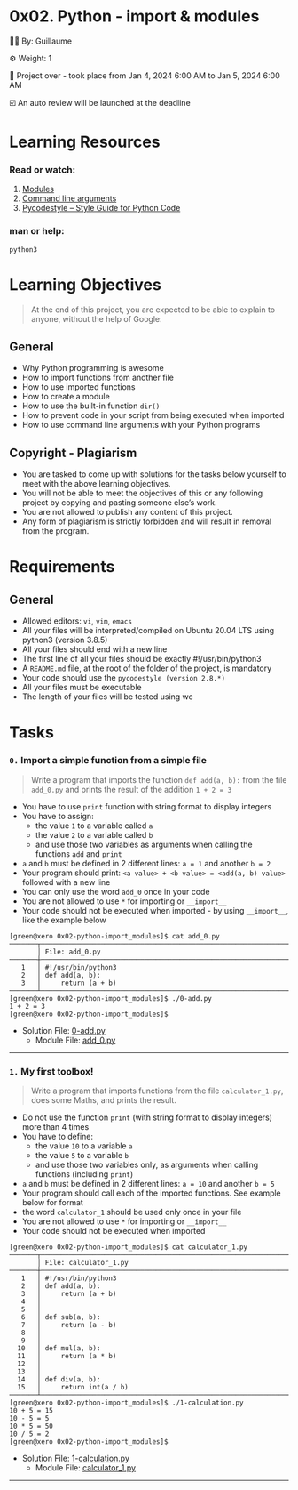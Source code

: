 # 0x02. Python - import & modules 

:teacher: By: Guillaume

:gear: Weight: 1

:calendar: Project over - took place from Jan 4, 2024 6:00 AM to Jan 5, 2024 6:00 AM

:ballot_box_with_check: An auto review will be launched at the deadline

# Learning Resources
### Read or watch:
1. [Modules](https://docs.python.org/3/tutorial/modules.html)
1. [Command line arguments](https://docs.python.org/3/tutorial/stdlib.html#command-line-arguments)
1. [Pycodestyle – Style Guide for Python Code](https://pypi.org/project/pycodestyle/)

### man or help:
`python3`

# Learning Objectives
> At the end of this project, you are expected to be able to explain to anyone, without the help of Google:

## General
- Why Python programming is awesome
- How to import functions from another file
- How to use imported functions
- How to create a module
- How to use the built-in function `dir()`
- How to prevent code in your script from being executed when imported
- How to use command line arguments with your Python programs

## Copyright - Plagiarism
- You are tasked to come up with solutions for the tasks below yourself to meet with the above learning objectives.
- You will not be able to meet the objectives of this or any following project by copying and pasting someone else’s work.
- You are not allowed to publish any content of this project.
- Any form of plagiarism is strictly forbidden and will result in removal from the program.

# Requirements
## General
- Allowed editors: `vi`, `vim`, `emacs`
- All your files will be interpreted/compiled on Ubuntu 20.04 LTS using python3 (version 3.8.5)
- All your files should end with a new line
- The first line of all your files should be exactly #!/usr/bin/python3
- A `README.md` file, at the root of the folder of the project, is mandatory
- Your code should use the `pycodestyle (version 2.8.*)`
- All your files must be executable
- The length of your files will be tested using wc

# Tasks

### `0.` Import a simple function from a simple file
> Write a program that imports the function `def add(a, b):` from the file `add_0.py` and prints the result of the addition `1 + 2 = 3`
- You have to use `print` function with string format to display integers
- You have to assign:
  - the value `1` to a variable called `a`
  - the value `2` to a variable called `b`
  - and use those two variables as arguments when calling the functions `add` and `print`
- `a` and `b` must be defined in 2 different lines: `a = 1` and another `b = 2`
- Your program should print: `<a value> + <b value> = <add(a, b) value>` followed with a new line
- You can only use the word `add_0` once in your code
- You are not allowed to use `*` for importing or `__import__`
- Your code should not be executed when imported - by using `__import__`, like the example below
```
[green@xero 0x02-python-import_modules]$ cat add_0.py 
───────┬────────────────────────────────────────────────────────────────────────────────────
       │ File: add_0.py
───────┼────────────────────────────────────────────────────────────────────────────────────
   1   │ #!/usr/bin/python3
   2   │ def add(a, b):
   3   │     return (a + b)
───────┴────────────────────────────────────────────────────────────────────────────────────
[green@xero 0x02-python-import_modules]$ ./0-add.py 
1 + 2 = 3
[green@xero 0x02-python-import_modules]$ 

```
- Solution File: [0-add.py](./0-add.py)
  - Module File: [add_0.py](./add_0.py)

<hr>

### `1.` My first toolbox!
> Write a program that imports functions from the file `calculator_1.py`, does some Maths, and prints the result.
- Do not use the function `print` (with string format to display integers) more than 4 times
- You have to define:
  - the value `10` to a variable `a`
  - the value `5` to a variable `b`
  - and use those two variables only, as arguments when calling functions (including `print`)
- `a` and `b` must be defined in 2 different lines: `a = 10` and another `b = 5`
- Your program should call each of the imported functions. See example below for format
- the word `calculator_1` should be used only once in your file
- You are not allowed to use `*` for importing or `__import__`
- Your code should not be executed when imported

```
[green@xero 0x02-python-import_modules]$ cat calculator_1.py 
───────┬───────────────────────────────────────────────────────────────────────────────────────────
       │ File: calculator_1.py
───────┼───────────────────────────────────────────────────────────────────────────────────────────
   1   │ #!/usr/bin/python3
   2   │ def add(a, b):
   3   │     return (a + b)
   4   │ 
   5   │ 
   6   │ def sub(a, b):
   7   │     return (a - b)
   8   │ 
   9   │ 
  10   │ def mul(a, b):
  11   │     return (a * b)
  12   │ 
  13   │ 
  14   │ def div(a, b):
  15   │     return int(a / b)
───────┴───────────────────────────────────────────────────────────────────────────────────────────
[green@xero 0x02-python-import_modules]$ ./1-calculation.py 
10 + 5 = 15
10 - 5 = 5
10 * 5 = 50
10 / 5 = 2
[green@xero 0x02-python-import_modules]$
```
- Solution File: [1-calculation.py](./1-calculation.py)
  - Module File: [calculator_1.py](./calculator_1.py)

<hr>
